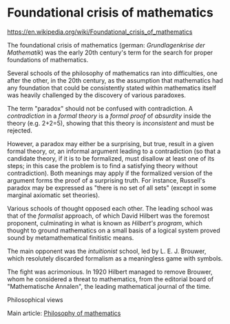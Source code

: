 # Foundational crisis of mathematics

https://en.wikipedia.org/wiki/Foundational_crisis_of_mathematics

The foundational crisis of mathematics (german: *Grundlagenkrise der Mathematik*) was the early 20th century's term for the search for proper foundations of mathematics.

Several schools of the philosophy of mathematics ran into difficulties, one after the other, in the 20th century, as the assumption that mathematics had any foundation that could be consistently stated within mathematics itself was heavily challenged by the discovery of various paradoxes.

The term "paradox" should not be confused with contradiction. A *contradiction* in a *formal theory* is a *formal proof* of *absurdity* inside the theory (e.g. 2+2=5), showing that this theory is *inconsistent* and must be rejected.

However, a paradox may either be a surprising, but true, result in a given formal theory, or, an informal argument leading to a contradiction (so that a candidate theory, if it is to be formalized, must disallow at least one of its steps; in this case the problem is to find a satisfying theory without contradiction). Both meanings may apply if the formalized version of the argument forms the proof of a surprising truth. For instance, Russell's paradox may be expressed as "there is no set of all sets" (except in some marginal axiomatic set theories).

Various schools of thought opposed each other. The leading school was that of the *formalist* approach, of which David Hilbert was the foremost proponent, culminating in what is known as *Hilbert's program*, which thought to ground mathematics on a small basis of a logical system proved sound by metamathematical finitistic means.

The main opponent was the *intuitionist* school, led by L. E. J. Brouwer, which resolutely discarded formalism as a meaningless game with symbols.

The fight was acrimonious. In 1920 Hilbert managed to remove Brouwer, whom he considered a threat to mathematics, from the editorial board of "Mathematische Annalen", the leading mathematical journal of the time.

Philosophical views

Main article: [Philosophy of mathematics]()
